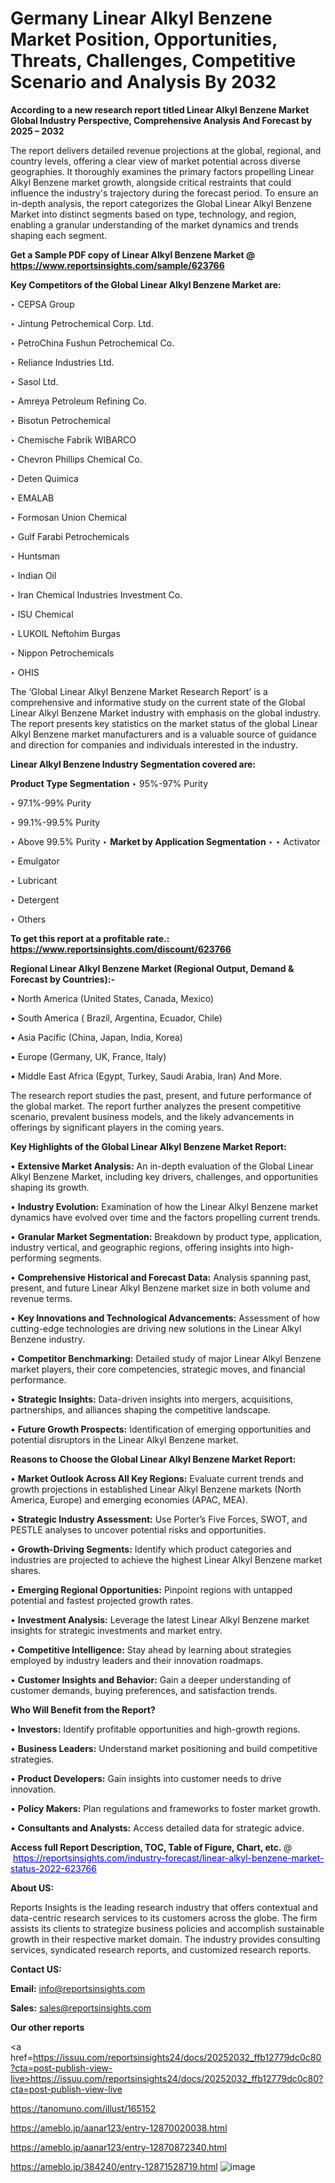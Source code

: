 # Germany Linear Alkyl Benzene Market Position, Opportunities, Threats, Challenges, Competitive Scenario and Analysis By 2032

<strong>According to a new research report titled Linear Alkyl Benzene Market Global Industry Perspective, Comprehensive Analysis And Forecast by 2025 – 2032</strong>

The report delivers detailed revenue projections at the global, regional, and country levels, offering a clear view of market potential across diverse geographies. It thoroughly examines the primary factors propelling Linear Alkyl Benzene market growth, alongside critical restraints that could influence the industry's trajectory during the forecast period. To ensure an in-depth analysis, the report categorizes the Global Linear Alkyl Benzene Market into distinct segments based on type, technology, and region, enabling a granular understanding of the market dynamics and trends shaping each segment.

<strong>Get a Sample PDF copy of Linear Alkyl Benzene Market </strong><strong>@<a href=https://www.reportsinsights.com/sample/623766 style=color:#0000ff;> https://www.reportsinsights.com/sample/623766</a></strong></font>

<strong>Key Competitors of the Global Linear Alkyl Benzene Market are:</strong>

‣ CEPSA Group

‣ Jintung Petrochemical Corp. Ltd.

‣ PetroChina Fushun Petrochemical Co.

‣ Reliance Industries Ltd.

‣ Sasol Ltd.

‣ Amreya Petroleum Refining Co.

‣ Bisotun Petrochemical

‣ Chemische Fabrik WIBARCO

‣ Chevron Phillips Chemical Co.

‣ Deten Quimica

‣ EMALAB

‣ Formosan Union Chemical

‣ Gulf Farabi Petrochemicals

‣ Huntsman

‣ Indian Oil

‣ Iran Chemical Industries Investment Co.

‣ ISU Chemical

‣ LUKOIL Neftohim Burgas

‣ Nippon Petrochemicals

‣ OHIS

The ‘Global Linear Alkyl Benzene Market Research Report’ is a comprehensive and informative study on the current state of the Global Linear Alkyl Benzene Market industry with emphasis on the global industry. The report presents key statistics on the market status of the global Linear Alkyl Benzene market manufacturers and is a valuable source of guidance and direction for companies and individuals interested in the industry.

<strong>Linear Alkyl Benzene Industry Segmentation covered are:</strong>

<strong>Product Type Segmentation</strong>
‣
95%-97% Purity

‣ 97.1%-99% Purity

‣ 99.1%-99.5% Purity

‣ Above 99.5% Purity
‣ 
<strong>Market by Application Segmentation</strong>
‣
‣  Activator

‣ Emulgator

‣ Lubricant

‣ Detergent

‣ Others

<strong>To get this report at a profitable rate.: <a href=https://www.reportsinsights.com/discount/623766 style=color:#0000ff;>https://www.reportsinsights.com/discount/623766</a></strong></font>

<strong>Regional Linear Alkyl Benzene Market (Regional Output, Demand &amp; Forecast by Countries):-</strong>

• North America (United States, Canada, Mexico)

• South America ( Brazil, Argentina, Ecuador, Chile)

• Asia Pacific (China, Japan, India, Korea)

• Europe (Germany, UK, France, Italy)

• Middle East Africa (Egypt, Turkey, Saudi Arabia, Iran) And More.

The research report studies the past, present, and future performance of the global market. The report further analyzes the present competitive scenario, prevalent business models, and the likely advancements in offerings by significant players in the coming years.

<strong>Key Highlights of the Global Linear Alkyl Benzene Market Report:</strong>

• <strong>Extensive Market Analysis:</strong> An in-depth evaluation of the Global Linear Alkyl Benzene Market, including key drivers, challenges, and opportunities shaping its growth.

• <strong>Industry Evolution:</strong> Examination of how the Linear Alkyl Benzene market dynamics have evolved over time and the factors propelling current trends.

• <strong>Granular Market Segmentation:</strong> Breakdown by product type, application, industry vertical, and geographic regions, offering insights into high-performing segments.

• <strong>Comprehensive Historical and Forecast Data:</strong> Analysis spanning past, present, and future Linear Alkyl Benzene market size in both volume and revenue terms.

• <strong>Key Innovations and Technological Advancements:</strong> Assessment of how cutting-edge technologies are driving new solutions in the Linear Alkyl Benzene industry.

• <strong>Competitor Benchmarking:</strong> Detailed study of major Linear Alkyl Benzene market players, their core competencies, strategic moves, and financial performance.

• <strong>Strategic Insights:</strong> Data-driven insights into mergers, acquisitions, partnerships, and alliances shaping the competitive landscape.

• <strong>Future Growth Prospects:</strong> Identification of emerging opportunities and potential disruptors in the Linear Alkyl Benzene market.

<strong>Reasons to Choose the Global Linear Alkyl Benzene Market Report:</strong>

• <strong>Market Outlook Across All Key Regions:</strong> Evaluate current trends and growth projections in established Linear Alkyl Benzene markets (North America, Europe) and emerging economies (APAC, MEA).

• <strong>Strategic Industry Assessment:</strong> Use Porter’s Five Forces, SWOT, and PESTLE analyses to uncover potential risks and opportunities.

• <strong>Growth-Driving Segments:</strong> Identify which product categories and industries are projected to achieve the highest Linear Alkyl Benzene market shares.

• <strong>Emerging Regional Opportunities:</strong> Pinpoint regions with untapped potential and fastest projected growth rates.

• <strong>Investment Analysis:</strong> Leverage the latest Linear Alkyl Benzene market insights for strategic investments and market entry.

• <strong>Competitive Intelligence:</strong> Stay ahead by learning about strategies employed by industry leaders and their innovation roadmaps.

• <strong>Customer Insights and Behavior:</strong> Gain a deeper understanding of customer demands, buying preferences, and satisfaction trends.

<strong>Who Will Benefit from the Report?</strong>

• <strong>Investors:</strong> Identify profitable opportunities and high-growth regions.

• <strong>Business Leaders:</strong> Understand market positioning and build competitive strategies.

• <strong>Product Developers:</strong> Gain insights into customer needs to drive innovation.

• <strong>Policy Makers:</strong> Plan regulations and frameworks to foster market growth.

• <strong>Consultants and Analysts:</strong> Access detailed data for strategic advice.
</ul>
<strong>Access full Report Description, TOC, Table of Figure, Chart, etc. </strong>@  <a href=https://reportsinsights.com/industry-forecast/linear-alkyl-benzene-market-status-2022-623766 style=color:#0000ff;>https://reportsinsights.com/industry-forecast/linear-alkyl-benzene-market-status-2022-623766</a></font>

<strong><strong>About US</strong>:</strong>

Reports Insights is the leading research industry that offers contextual and data-centric research services to its customers across the globe. The firm assists its clients to strategize business policies and accomplish sustainable growth in their respective market domain. The industry provides consulting services, syndicated research reports, and customized research reports.

<strong>Contact US:</strong>

<p class=""""><b>Email:</b> <a href=mailto:info@reportsinsights.com>info@reportsinsights.com</a></p>
<p class=""""><b>Sales:</b> <a href=mailto:sales@reportsinsights.com>sales@reportsinsights.com</a></p>

<strong>Our other reports</strong>

<a href=https://issuu.com/reportsinsights24/docs/20252032_ffb12779dc0c80?cta=post-publish-view-live>https://issuu.com/reportsinsights24/docs/20252032_ffb12779dc0c80?cta=post-publish-view-live</a>

<a href=https://tanomuno.com/illust/165152>https://tanomuno.com/illust/165152</a>

<a href=https://ameblo.jp/aanar123/entry-12870020038.html>https://ameblo.jp/aanar123/entry-12870020038.html</a>

<a href=https://ameblo.jp/aanar123/entry-12870872340.html>https://ameblo.jp/aanar123/entry-12870872340.html</a>

<a href=https://ameblo.jp/384240/entry-12871528719.html>https://ameblo.jp/384240/entry-12871528719.html</a>
![image](https://github.com/user-attachments/assets/7c6bb0cc-2492-4c04-9ce3-d40d328224ac)
